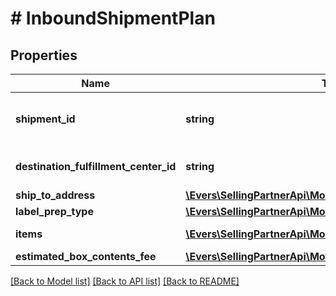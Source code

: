 # # InboundShipmentPlan

## Properties

Name | Type | Description | Notes
------------ | ------------- | ------------- | -------------
**shipment_id** | **string** | A shipment identifier originally returned by the createInboundShipmentPlan operation. |
**destination_fulfillment_center_id** | **string** | An Amazon fulfillment center identifier created by Amazon. |
**ship_to_address** | [**\Evers\SellingPartnerApi\Model\Address**](Address.md) |  |
**label_prep_type** | [**\Evers\SellingPartnerApi\Model\LabelPrepType**](LabelPrepType.md) |  |
**items** | [**\Evers\SellingPartnerApi\Model\InboundShipmentPlanItem[]**](InboundShipmentPlanItem.md) | A list of inbound shipment plan item information. |
**estimated_box_contents_fee** | [**\Evers\SellingPartnerApi\Model\BoxContentsFeeDetails**](BoxContentsFeeDetails.md) |  | [optional]

[[Back to Model list]](../../README.md#models) [[Back to API list]](../../README.md#endpoints) [[Back to README]](../../README.md)
